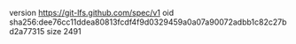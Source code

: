 version https://git-lfs.github.com/spec/v1
oid sha256:dee76cc11ddea80813fcdf4f9d0329459a0a07a90072adbb1c82c27bd2a77315
size 2491
